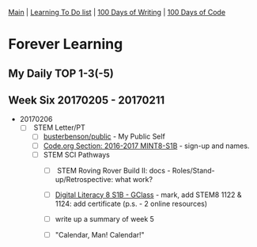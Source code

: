 [Main](README.md) | [Learning To Do list](./learning-to-do-list.md) | [100 Days of Writing](https://github.com/janzeteachesit/100-days-of-writing/blob/master/docs/readme.md) | [100 Days of Code](https://github.com/janzeteachesit/100-days-of-code/blob/master/log.md)

# Forever Learning

## My Daily TOP 1-3(-5)

<!--
## Week One 20170101 - 20170107
links to 
* []()
 - [ ] []()
-->

## Week Six 20170205 - 20170211
* 20170206
  - [ ] []() STEM Letter/PT
    - [ ] [busterbenson/public](https://github.com/busterbenson/public) - My Public Self
    - [ ] [Code.org Section: 2016-2017 MINT8-S1B](https://code.org/teacher-dashboard#/sections/896752/manage) - sign-up and names.
    - [ ] STEM SCI Pathways
      - [ ] []() STEM Roving Rover Build II: docs - Roles/Stand-up/Retrospective: what work?
      - [ ] [Digital Literacy 8 S1B - GClass](https://classroom.google.com/u/0/c/NDA5NjU4OTk5NVpa) - mark, add STEM8 1122 & 1124: add certificate (p.s. - 2 online resources)
      - [ ] write up a summary of week 5
      - [ ] "Calendar, Man! Calendar!"
      

